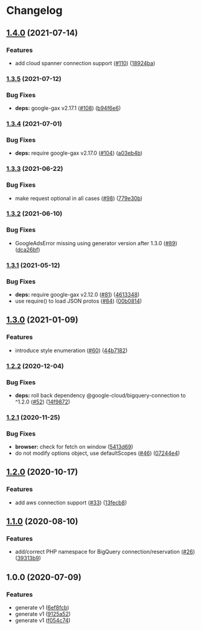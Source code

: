 # Changelog

## [1.4.0](https://www.github.com/googleapis/nodejs-bigquery-connection/compare/v1.3.5...v1.4.0) (2021-07-14)


### Features

* add cloud spanner connection support ([#110](https://www.github.com/googleapis/nodejs-bigquery-connection/issues/110)) ([18924ba](https://www.github.com/googleapis/nodejs-bigquery-connection/commit/18924bade9c347ca3775ace87dc140743aea4a86))

### [1.3.5](https://www.github.com/googleapis/nodejs-bigquery-connection/compare/v1.3.4...v1.3.5) (2021-07-12)


### Bug Fixes

* **deps:** google-gax v2.17.1 ([#108](https://www.github.com/googleapis/nodejs-bigquery-connection/issues/108)) ([b94f6e6](https://www.github.com/googleapis/nodejs-bigquery-connection/commit/b94f6e69c6984ef5180f64e25eb5576d35471573))

### [1.3.4](https://www.github.com/googleapis/nodejs-bigquery-connection/compare/v1.3.3...v1.3.4) (2021-07-01)


### Bug Fixes

* **deps:** require google-gax v2.17.0 ([#104](https://www.github.com/googleapis/nodejs-bigquery-connection/issues/104)) ([a03eb4b](https://www.github.com/googleapis/nodejs-bigquery-connection/commit/a03eb4b9be4dac6e3cfc7d2ceb169dcff80617ef))

### [1.3.3](https://www.github.com/googleapis/nodejs-bigquery-connection/compare/v1.3.2...v1.3.3) (2021-06-22)


### Bug Fixes

* make request optional in all cases ([#98](https://www.github.com/googleapis/nodejs-bigquery-connection/issues/98)) ([779e30b](https://www.github.com/googleapis/nodejs-bigquery-connection/commit/779e30b0fbd9b2c1ed7b826c41d17e679d3d60db))

### [1.3.2](https://www.github.com/googleapis/nodejs-bigquery-connection/compare/v1.3.1...v1.3.2) (2021-06-10)


### Bug Fixes

* GoogleAdsError missing using generator version after 1.3.0 ([#89](https://www.github.com/googleapis/nodejs-bigquery-connection/issues/89)) ([dca26bf](https://www.github.com/googleapis/nodejs-bigquery-connection/commit/dca26bfe396c852e9c7e7481105b8d7387ed1977))

### [1.3.1](https://www.github.com/googleapis/nodejs-bigquery-connection/compare/v1.3.0...v1.3.1) (2021-05-12)


### Bug Fixes

* **deps:** require google-gax v2.12.0 ([#81](https://www.github.com/googleapis/nodejs-bigquery-connection/issues/81)) ([4613348](https://www.github.com/googleapis/nodejs-bigquery-connection/commit/46133486a55dc2a4d8f75bae748898397df31714))
* use require() to load JSON protos ([#84](https://www.github.com/googleapis/nodejs-bigquery-connection/issues/84)) ([00b0814](https://www.github.com/googleapis/nodejs-bigquery-connection/commit/00b0814beadc47856a58c2fea3d9f651f343245b))

## [1.3.0](https://www.github.com/googleapis/nodejs-bigquery-connection/compare/v1.2.2...v1.3.0) (2021-01-09)


### Features

* introduce style enumeration ([#60](https://www.github.com/googleapis/nodejs-bigquery-connection/issues/60)) ([44b7182](https://www.github.com/googleapis/nodejs-bigquery-connection/commit/44b7182422254a6267eef8b59271a09796503720))

### [1.2.2](https://www.github.com/googleapis/nodejs-bigquery-connection/compare/v1.2.1...v1.2.2) (2020-12-04)


### Bug Fixes

* **deps:** roll back dependency @google-cloud/bigquery-connection to ^1.2.0 ([#52](https://www.github.com/googleapis/nodejs-bigquery-connection/issues/52)) ([14f9872](https://www.github.com/googleapis/nodejs-bigquery-connection/commit/14f9872f2175791f663ccfb6511d2d3e408f4151))

### [1.2.1](https://www.github.com/googleapis/nodejs-bigquery-connection/compare/v1.2.0...v1.2.1) (2020-11-25)


### Bug Fixes

* **browser:** check for fetch on window ([5413d69](https://www.github.com/googleapis/nodejs-bigquery-connection/commit/5413d694d4b70eb338a17a5eb4a682f1673abfee))
* do not modify options object, use defaultScopes ([#46](https://www.github.com/googleapis/nodejs-bigquery-connection/issues/46)) ([07244e4](https://www.github.com/googleapis/nodejs-bigquery-connection/commit/07244e4c6375bdbee47db6c7a2b018594c9b34e5))

## [1.2.0](https://www.github.com/googleapis/nodejs-bigquery-connection/compare/v1.1.0...v1.2.0) (2020-10-17)


### Features

* add aws connection support ([#33](https://www.github.com/googleapis/nodejs-bigquery-connection/issues/33)) ([13fecb8](https://www.github.com/googleapis/nodejs-bigquery-connection/commit/13fecb87d0191a4654f14604164072570f640dc6))

## [1.1.0](https://www.github.com/googleapis/nodejs-bigquery-connection/compare/v1.0.0...v1.1.0) (2020-08-10)


### Features

* add/correct PHP namespace for BigQuery connection/reservation ([#26](https://www.github.com/googleapis/nodejs-bigquery-connection/issues/26)) ([39313b9](https://www.github.com/googleapis/nodejs-bigquery-connection/commit/39313b930e12a20203d137058899479ca83d51d5))

## 1.0.0 (2020-07-09)


### Features

* generate v1 ([6ef8fcb](https://www.github.com/googleapis/nodejs-bigquery-connection/commit/6ef8fcbc9b50f7ccef429347841968fe41ad60cf))
* generate v1 ([9125a52](https://www.github.com/googleapis/nodejs-bigquery-connection/commit/9125a52480f9259e959a6a4ce706fb574b74ae0a))
* generate v1 ([f054c74](https://www.github.com/googleapis/nodejs-bigquery-connection/commit/f054c743a5529831a5993fc0e9eb9efbeccae0cb))
